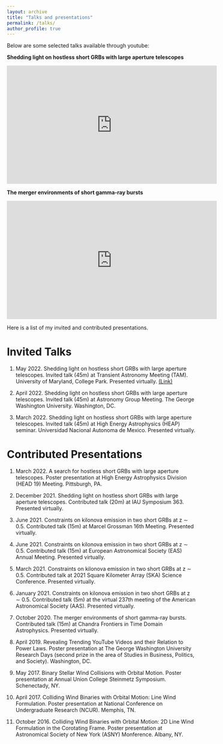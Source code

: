 ```yaml
---
layout: archive
title: "Talks and presentations"
permalink: /talks/
author_profile: true
---
```


Below are some selected talks available through youtube:


<p></p>

**Shedding light on hostless short GRBs with large aperture telescopes**

<iframe width="560" height="315" src="https://www.youtube.com/embed/DONJrVuH_LU" title="YouTube video player" frameborder="0" allow="accelerometer; autoplay; clipboard-write; encrypted-media; gyroscope; picture-in-picture" allowfullscreen></iframe>


<p></p>

**The merger environments of short gamma-ray bursts**

<iframe width="560" height="315" src="https://www.youtube.com/embed/-EoRJjhfEn8?start=3278" title="YouTube video player" frameborder="0" allow="accelerometer; autoplay; clipboard-write; encrypted-media; gyroscope; picture-in-picture" allowfullscreen></iframe>


<p></p>

Here is a list of my invited and contributed presentations.

Invited Talks
======
1. May 2022. Shedding light on hostless short GRBs with large aperture telescopes. Invited talk (45m) at Transient Astronomy Meeting (TAM). University of Maryland, College Park. Presented virtually. [(Link)](https://www.youtube.com/watch?v=DONJrVuH_LU)
    
2. April 2022. Shedding light on hostless short GRBs with large aperture telescopes. Invited talk (45m) at Astronomy Group Meeting. The George Washington University. Washington, DC.
    
3. March 2022. Shedding light on hostless short GRBs with large aperture telescopes. Invited talk (45m) at High Energy Astrophysics (HEAP) seminar. Universidad Nacional Autonoma de Mexico. Presented virtually. 

Contributed Presentations
======

1. March 2022. A search for hostless short GRBs with large aperture telescopes. Poster presentation at High Energy Astrophysics Division (HEAD 19) Meeting. Pittsburgh, PA. 

2. December 2021. Shedding light on hostless short GRBs with large aperture telescopes. Contributed talk (20m) at IAU Symposium 363. Presented virtually. 
    
3. June 2021. Constraints on kilonova emission in two short GRBs at z $\sim$ 0.5. Contributed talk (15m) at Marcel Grossman 16th Meeting. Presented virtually. 

4. June 2021. Constraints on kilonova emission in two short GRBs at z $\sim$ 0.5. Contributed talk (15m) at European Astronomical Society (EAS) Annual Meeting. Presented virtually. 

5. March 2021. Constraints on kilonova emission in two short GRBs at z $\sim$ 0.5. Contributed talk at 2021 Square Kilometer Array (SKA) Science Conference. Presented virtually.

6. January 2021. Constraints on kilonova emission in two short GRBs at z $\sim$ 0.5. Contributed talk (5m) at the virtual 237th meeting of the American Astronomical Society (AAS). Presented virtually.

7. October 2020. The merger environments of short gamma-ray bursts. Contributed talk (15m) at Chandra Frontiers in Time Domain Astrophysics. Presented virtually.

8. April 2019. Revealing Trending YouTube Videos and their Relation to Power Laws. Poster presentation at The George Washington University Research Days (second prize in the area of Studies in Business, Politics, and Society). Washington, DC.

9. May 2017. Binary Stellar Wind Collisions with Orbital Motion. Poster presentation at Annual Union College Steinmetz Symposium. Schenectady, NY.

10. April 2017. Colliding Wind Binaries with Orbital Motion: Line Wind Formulation. Poster presentation at National Conference on Undergraduate Research (NCUR). Memphis, TN.

11. October 2016. Colliding Wind Binaries with Orbital Motion: 2D Line Wind Formulation in the Corotating Frame. Poster presentation at Astronomical Society of New York (ASNY) Monference. Albany, NY.
